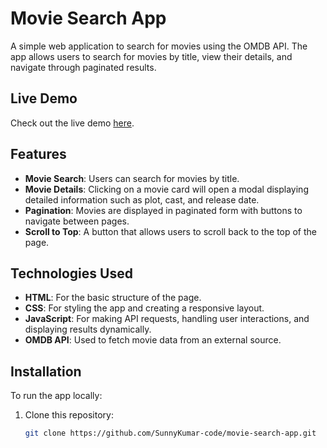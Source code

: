 # Movie Search App

A simple web application to search for movies using the OMDB API. The app allows users to search for movies by title, view their details, and navigate through paginated results.

## Live Demo

Check out the live demo [here](https://sunnykumar-code.github.io/movie-app/).

## Features

- **Movie Search**: Users can search for movies by title.
- **Movie Details**: Clicking on a movie card will open a modal displaying detailed information such as plot, cast, and release date.
- **Pagination**: Movies are displayed in paginated form with buttons to navigate between pages.
- **Scroll to Top**: A button that allows users to scroll back to the top of the page.

## Technologies Used

- **HTML**: For the basic structure of the page.
- **CSS**: For styling the app and creating a responsive layout.
- **JavaScript**: For making API requests, handling user interactions, and displaying results dynamically.
- **OMDB API**: Used to fetch movie data from an external source.

## Installation

To run the app locally:

1. Clone this repository:
   ```bash
   git clone https://github.com/SunnyKumar-code/movie-search-app.git
